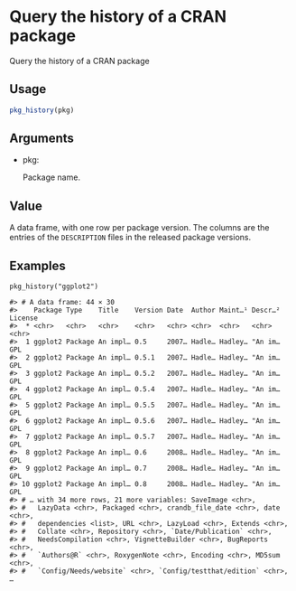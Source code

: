# Query the history of a CRAN package

Query the history of a CRAN package

## Usage

``` r
pkg_history(pkg)
```

## Arguments

- pkg:

  Package name.

## Value

A data frame, with one row per package version. The columns are the
entries of the `DESCRIPTION` files in the released package versions.

## Examples

    pkg_history("ggplot2")

    #> # A data frame: 44 × 30
    #>    Package Type    Title    Version Date  Author Maint…¹ Descr…² License
    #>  * <chr>   <chr>   <chr>    <chr>   <chr> <chr>  <chr>   <chr>   <chr>
    #>  1 ggplot2 Package An impl… 0.5     2007… Hadle… Hadley… "An im… GPL
    #>  2 ggplot2 Package An impl… 0.5.1   2007… Hadle… Hadley… "An im… GPL
    #>  3 ggplot2 Package An impl… 0.5.2   2007… Hadle… Hadley… "An im… GPL
    #>  4 ggplot2 Package An impl… 0.5.4   2007… Hadle… Hadley… "An im… GPL
    #>  5 ggplot2 Package An impl… 0.5.5   2007… Hadle… Hadley… "An im… GPL
    #>  6 ggplot2 Package An impl… 0.5.6   2007… Hadle… Hadley… "An im… GPL
    #>  7 ggplot2 Package An impl… 0.5.7   2007… Hadle… Hadley… "An im… GPL
    #>  8 ggplot2 Package An impl… 0.6     2008… Hadle… Hadley… "An im… GPL
    #>  9 ggplot2 Package An impl… 0.7     2008… Hadle… Hadley… "An im… GPL
    #> 10 ggplot2 Package An impl… 0.8     2008… Hadle… Hadley… "An im… GPL
    #> # … with 34 more rows, 21 more variables: SaveImage <chr>,
    #> #   LazyData <chr>, Packaged <chr>, crandb_file_date <chr>, date <chr>,
    #> #   dependencies <list>, URL <chr>, LazyLoad <chr>, Extends <chr>,
    #> #   Collate <chr>, Repository <chr>, `Date/Publication` <chr>,
    #> #   NeedsCompilation <chr>, VignetteBuilder <chr>, BugReports <chr>,
    #> #   `Authors@R` <chr>, RoxygenNote <chr>, Encoding <chr>, MD5sum <chr>,
    #> #   `Config/Needs/website` <chr>, `Config/testthat/edition` <chr>, …
